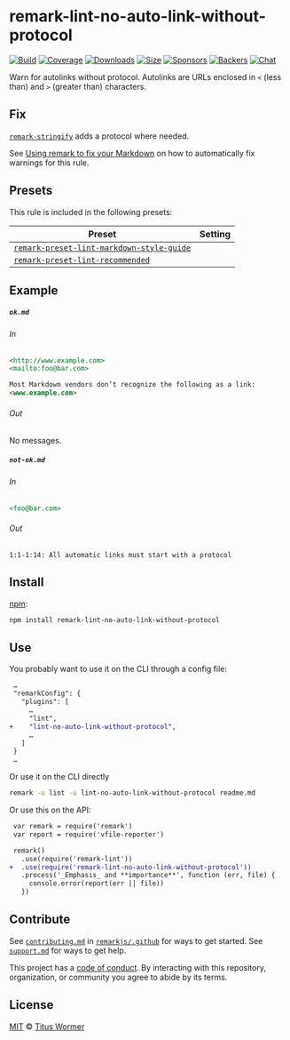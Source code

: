 <!--This file is generated-->

# remark-lint-no-auto-link-without-protocol

[![Build][build-badge]][build]
[![Coverage][coverage-badge]][coverage]
[![Downloads][downloads-badge]][downloads]
[![Size][size-badge]][size]
[![Sponsors][sponsors-badge]][collective]
[![Backers][backers-badge]][collective]
[![Chat][chat-badge]][chat]

Warn for autolinks without protocol.
Autolinks are URLs enclosed in `<` (less than) and `>` (greater than)
characters.

## Fix

[`remark-stringify`](https://github.com/remarkjs/remark/tree/HEAD/packages/remark-stringify)
adds a protocol where needed.

See [Using remark to fix your Markdown](https://github.com/remarkjs/remark-lint#using-remark-to-fix-your-markdown)
on how to automatically fix warnings for this rule.

## Presets

This rule is included in the following presets:

| Preset | Setting |
| - | - |
| [`remark-preset-lint-markdown-style-guide`](https://github.com/remarkjs/remark-lint/tree/main/packages/remark-preset-lint-markdown-style-guide) | |
| [`remark-preset-lint-recommended`](https://github.com/remarkjs/remark-lint/tree/main/packages/remark-preset-lint-recommended) | |

## Example

##### `ok.md`

###### In

```markdown
<http://www.example.com>
<mailto:foo@bar.com>

Most Markdown vendors don’t recognize the following as a link:
<www.example.com>
```

###### Out

No messages.

##### `not-ok.md`

###### In

```markdown
<foo@bar.com>
```

###### Out

```text
1:1-1:14: All automatic links must start with a protocol
```

## Install

[npm][]:

```sh
npm install remark-lint-no-auto-link-without-protocol
```

## Use

You probably want to use it on the CLI through a config file:

```diff
 …
 "remarkConfig": {
   "plugins": [
     …
     "lint",
+    "lint-no-auto-link-without-protocol",
     …
   ]
 }
 …
```

Or use it on the CLI directly

```sh
remark -u lint -u lint-no-auto-link-without-protocol readme.md
```

Or use this on the API:

```diff
 var remark = require('remark')
 var report = require('vfile-reporter')

 remark()
   .use(require('remark-lint'))
+  .use(require('remark-lint-no-auto-link-without-protocol'))
   .process('_Emphasis_ and **importance**', function (err, file) {
     console.error(report(err || file))
   })
```

## Contribute

See [`contributing.md`][contributing] in [`remarkjs/.github`][health] for ways
to get started.
See [`support.md`][support] for ways to get help.

This project has a [code of conduct][coc].
By interacting with this repository, organization, or community you agree to
abide by its terms.

## License

[MIT][license] © [Titus Wormer][author]

[build-badge]: https://img.shields.io/travis/remarkjs/remark-lint/main.svg

[build]: https://travis-ci.org/remarkjs/remark-lint

[coverage-badge]: https://img.shields.io/codecov/c/github/remarkjs/remark-lint.svg

[coverage]: https://codecov.io/github/remarkjs/remark-lint

[downloads-badge]: https://img.shields.io/npm/dm/remark-lint-no-auto-link-without-protocol.svg

[downloads]: https://www.npmjs.com/package/remark-lint-no-auto-link-without-protocol

[size-badge]: https://img.shields.io/bundlephobia/minzip/remark-lint-no-auto-link-without-protocol.svg

[size]: https://bundlephobia.com/result?p=remark-lint-no-auto-link-without-protocol

[sponsors-badge]: https://opencollective.com/unified/sponsors/badge.svg

[backers-badge]: https://opencollective.com/unified/backers/badge.svg

[collective]: https://opencollective.com/unified

[chat-badge]: https://img.shields.io/badge/chat-discussions-success.svg

[chat]: https://github.com/remarkjs/remark/discussions

[npm]: https://docs.npmjs.com/cli/install

[health]: https://github.com/remarkjs/.github

[contributing]: https://github.com/remarkjs/.github/blob/HEAD/contributing.md

[support]: https://github.com/remarkjs/.github/blob/HEAD/support.md

[coc]: https://github.com/remarkjs/.github/blob/HEAD/code-of-conduct.md

[license]: https://github.com/remarkjs/remark-lint/blob/main/license

[author]: https://wooorm.com
